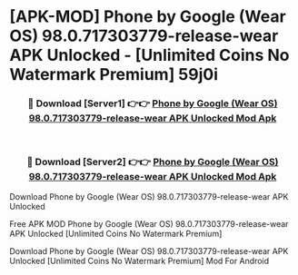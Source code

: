 # [APK-MOD] Phone by Google (Wear OS) 98.0.717303779-release-wear APK Unlocked - [Unlimited Coins No Watermark Premium] 59j0i



<div align="center">
<h3>🔴 Download [Server1] 👉👉 <a href="https://momento.my/?title=Phone_by_Google_(Wear_OS)_98.0.717303779-release-wear_APK_Unlocked">Phone by Google (Wear OS) 98.0.717303779-release-wear APK Unlocked Mod Apk</a></h3><br>

<h3>🔴 Download [Server2] 👉👉 <a href="https://momento.my/?title=Phone_by_Google_(Wear_OS)_98.0.717303779-release-wear_APK_Unlocked">Phone by Google (Wear OS) 98.0.717303779-release-wear APK Unlocked Mod Apk</a></h3>
</div>



Download Phone by Google (Wear OS) 98.0.717303779-release-wear APK Unlocked 

Free APK MOD Phone by Google (Wear OS) 98.0.717303779-release-wear APK Unlocked [Unlimited Coins No Watermark Premium]

Download Phone by Google (Wear OS) 98.0.717303779-release-wear APK Unlocked [Unlimited Coins No Watermark Premium] Mod For Android

